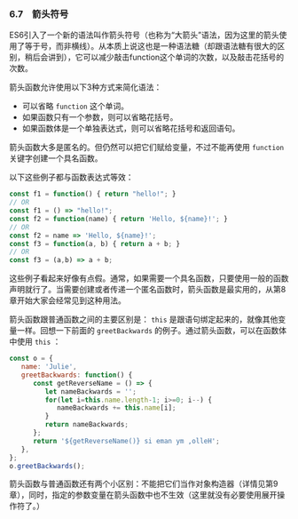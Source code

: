 ### 6.7　箭头符号

ES6引入了一个新的语法叫作箭头符号（也称为“大箭头”语法，因为这里的箭头使用了等于号，而非横线）。从本质上说这也是一种语法糖（却跟语法糖有很大的区别，稍后会讲到），它可以减少敲击function这个单词的次数，以及敲击花括号的次数。

箭头函数允许使用以下3种方式来简化语法：

+ 可以省略 `function` 这个单词。
+ 如果函数只有一个参数，则可以省略花括号。
+ 如果函数体是一个单独表达式，则可以省略花括号和返回语句。

箭头函数大多是匿名的。但仍然可以把它们赋给变量，不过不能再使用 `function` 关键字创建一个具名函数。

以下这些例子都与函数表达式等效：

```javascript
const f1 = function() { return "hello!"; }
// OR
const f1 = () => "hello!";
const f2 = function(name) { return 'Hello, ${name}!'; }
// OR
const f2 = name => 'Hello, ${name}!';
const f3 = function(a, b) { return a + b; }
// OR
const f3 = (a,b) => a + b;
```

这些例子看起来好像有点假。通常，如果需要一个具名函数，只要使用一般的函数声明就行了。当需要创建或者传递一个匿名函数时，箭头函数是最实用的，从第8章开始大家会经常见到这种用法。

箭头函数跟普通函数之间的主要区别是： `this` 是跟语句绑定起来的，就像其他变量一样。回想一下前面的 `greetBackwards` 的例子。通过箭头函数，可以在函数体中使用 `this` ：

```javascript
const o = {
   name: 'Julie',
   greetBackwards: function() {
      const getReverseName = () => {
         let nameBackwards = '';
         for(let i=this.name.length-1; i>=0; i--) {
            nameBackwards += this.name[i];
         }
         return nameBackwards;
      };
      return '${getReverseName()} si eman ym ,olleH';
   },
};
o.greetBackwards();
```

箭头函数与普通函数还有两个小区别：不能把它们当作对象构造器（详情见第9章），同时，指定的参数变量在箭头函数中也不生效（这里就没有必要使用展开操作符了。）

